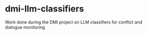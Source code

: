 # dmi-llm-classifiers
Work done during the DMI project on LLM classifiers for conflict and dialogue monitoring 
